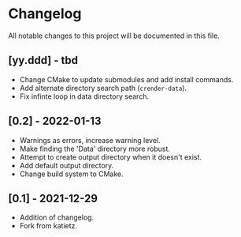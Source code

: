 # Changelog
All notable changes to this project will be documented in this file.

## [yy.ddd] - tbd
- Change CMake to update submodules and add install commands.
- Add alternate directory search path (`crender-data`).
- Fix infinte loop in data directory search.

## [0.2] - 2022-01-13
- Warnings as errors, increase warning level.
- Make finding the 'Data' directory more robust.
- Attempt to create output directory when it doesn't exist.
- Add default output directory.
- Change build system to CMake.

## [0.1] - 2021-12-29
- Addition of changelog.
- Fork from katietz.
